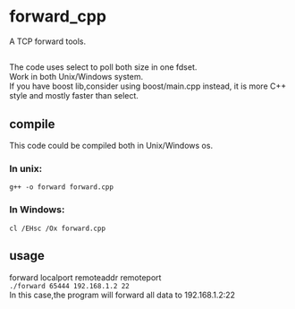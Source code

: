 # forward_cpp
A TCP forward tools.

##
The code uses select to poll both size in one fdset.  
Work in both Unix/Windows system.  
If you have boost lib,consider using boost/main.cpp instead,
it is more C++ style and mostly faster than select.

## compile
This code could be compiled both in Unix/Windows os.  

### In unix:  
`g++ -o forward forward.cpp`

### In Windows:  
`cl /EHsc /Ox forward.cpp`

## usage
forward localport remoteaddr remoteport  
`./forward 65444 192.168.1.2 22`  
In this case,the program will forward all data to 192.168.1.2:22  



